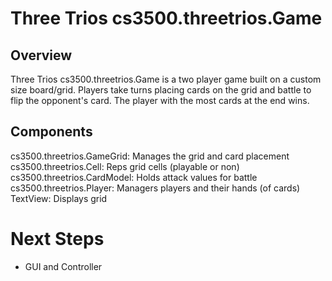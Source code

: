 # Three Trios cs3500.threetrios.Game
## Overview
Three Trios cs3500.threetrios.Game is a two player game built on a custom size board/grid.
Players take turns placing cards on the grid and battle to flip the opponent's card.
The player with the most cards at the end wins.

## Components
cs3500.threetrios.GameGrid: Manages the grid and card placement
cs3500.threetrios.Cell: Reps grid cells (playable or non)
cs3500.threetrios.CardModel: Holds attack values for battle
cs3500.threetrios.Player: Managers players and their hands (of cards)
TextView: Displays grid

# Next Steps
- GUI and Controller